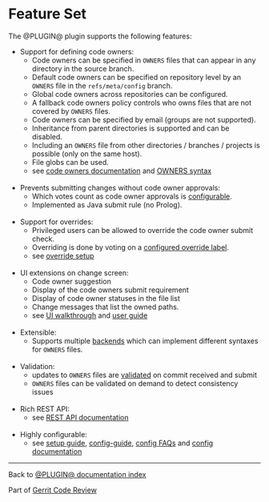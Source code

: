 # Feature Set

The @PLUGIN@ plugin supports the following features:

* Support for defining code owners:
    * Code owners can be specified in `OWNERS` files that can appear in any
      directory in the source branch.
    * Default code owners can be specified on repository level by an `OWNERS`
      file in the `refs/meta/config` branch.
    * Global code owners across repositories can be configured.
    * A fallback code owners policy controls who owns files that are not covered
      by `OWNERS` files.
    * Code owners can be specified by email (groups are not supported).
    * Inheritance from parent directories is supported and can be disabled.
    * Including an `OWNERS` file from other directories / branches / projects is
      possible (only on the same host).
    * File globs can be used.
    * see [code owners documentation](config-guide.html#codeOwners) and
      [OWNERS syntax](backend-find-owners.html#syntax)
<br><br>
* Prevents submitting changes without code owner approvals:
    * Which votes count as code owner approvals is
      [configurable](setup-guide.html#configureCodeOwnerApproval).
    * Implemented as Java submit rule (no Prolog).
<br><br>
* Support for overrides:
    * Privileged users can be allowed to override the code owner submit check.
    * Overriding is done by voting on a [configured override
      label](setup-guide.html#configureCodeOwnerOverrides).
    * see [override setup](config-faqs.html#setupOverrides)
<br><br>
* UI extensions on change screen:
    * Code owner suggestion
    * Display of the code owners submit requirement
    * Display of code owner statuses in the file list
    * Change messages that list the owned paths.
    * see [UI walkthrough](how-to-use.html) and [user guide](user-guide.html)
<br><br>
* Extensible:
    * Supports multiple [backends](backends.html) which can implement different
      syntaxes for `OWNERS` files.
<br><br>
* Validation:
    * updates to `OWNERS` files are [validated](validation.html) on commit
      received and submit
    * `OWNERS` files can be validated on demand to detect consistency issues
<br><br>
* Rich REST API:
    * see [REST API documentation](rest-api.html)
<br><br>
* Highly configurable:
    * see [setup guide](setup-guide.html), [config-guide](config-guide.html),
      [config FAQs](config-faqs.html) and [config documentation](config.html)

---

Back to [@PLUGIN@ documentation index](index.html)

Part of [Gerrit Code Review](../../../Documentation/index.html)
